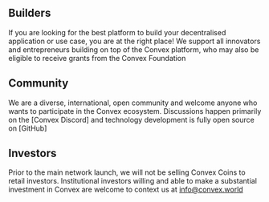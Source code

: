 ## Builders

If you are looking for the best platform to build your decentralised application or use case, you are at the right place! We support all innovators and entrepreneurs building on top of the Convex platform, who may also be eligible to receive grants from the Convex Foundation

## Community

We are a diverse, international, open community and welcome anyone who wants to participate in the Convex ecosystem. Discussions happen primarily on the [Convex Discord] and technology development is fully open source on [GitHub]

## Investors

Prior to the main network launch, we will not be selling Convex Coins to retail investors. Institutional investors willing and able to make a substantial investment in Convex are welcome to context us at info@convex.world